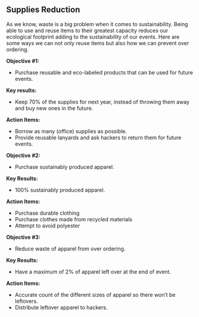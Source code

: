 ## Supplies Reduction
As we know, waste is a big problem when it comes to sustainability.
Being able to use and reuse items to their greatest capacity reduces our ecological footprint adding to the sustainability of our events.
Here are some ways we can not only reuse items but also how we can prevent over ordering.

**Objective #1:**
- Purchase reusable and eco-labeled products that can be used for future events.

**Key results:**
- Keep 70% of the supplies for next year, instead of throwing them away and buy new  ones in the future.

**Action Items:**
- Borrow as many (office) supplies as possible.
- Provide reusable lanyards and ask hackers to return them for future events.

**Objective #2:**
- Purchase sustainably produced apparel.

**Key Results:**
- 100% sustainably produced apparel.

**Action Items:**
- Purchase durable clothing
- Purchase clothes made from recycled materials
- Attempt to avoid polyester

**Objective #3:**
- Reduce waste of apparel from over ordering.

**Key Results:**
- Have a maximum of 2% of apparel left over at the end of event.

**Action Items:**
- Accurate count of the different sizes of apparel so there won’t be leftovers.
- Distribute leftover apparel to hackers.
